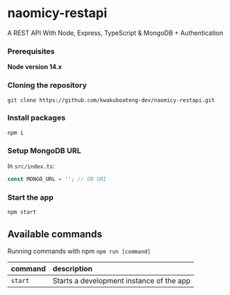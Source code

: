 # naomicy-restapi
A REST API With Node, Express, TypeScript &amp; MongoDB + Authentication

### Prerequisites

**Node version 14.x**

### Cloning the repository

```shell
git clone https://github.com/kwakuboateng-dev/naomicy-restapi.git
```

### Install packages

```shell
npm i
```

### Setup MongoDB URL

In `src/index.ts`:

```js
const MONGO_URL = ''; // DB URI
```

### Start the app

```shell
npm start
```

## Available commands

Running commands with npm `npm run [command]`

| command         | description                              |
| :-------------- | :--------------------------------------- |
| `start`         | Starts a development instance of the app |
